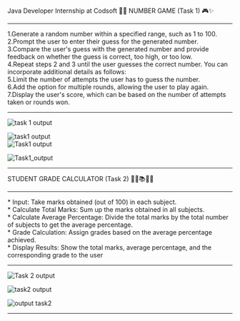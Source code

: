 Java Developer Internship at Codsoft 👨‍💻
NUMBER GAME (Task 1) 🎮✨<hr>

1.Generate a random number within a specified range, such as 1 to 100.<br>
2.Prompt the user to enter their guess for the generated number.<br>
3.Compare the user's guess with the generated number and provide feedback on whether the guess is correct, too high, or too low.<br>
4.Repeat steps 2 and 3 until the user guesses the correct number. You can incorporate additional details as follows:<br>
5.Limit the number of attempts the user has to guess the number.<br>
6.Add the option for multiple rounds, allowing the user to play again.<br>
7.Display the user's score, which can be based on the number of attempts taken or rounds won.<br><hr>
![task 1 output ](https://github.com/Dishasoni1009/CODSOFT/assets/168987610/7c15d143-8db3-4529-9d46-22fc488d78d3) <br>

![task1  output](https://github.com/Dishasoni1009/CODSOFT/assets/168987610/d9740ec7-ae20-48d8-9f7e-e96f004445e7)<br>
![Task1 output](https://github.com/Dishasoni1009/CODSOFT/assets/168987610/7ad976fe-b1a9-482d-95e6-131a08677dec)<br>

![Task1_output](https://github.com/Dishasoni1009/CODSOFT/assets/168987610/ba660c88-0ae1-4481-a6fd-c4c249ae8b7a)<br>
<hr>
STUDENT GRADE CALCULATOR (Task 2) 👦🏻📚🔄✨ <br><hr>
* Input: Take marks obtained (out of 100) in each subject.<br>
* Calculate Total Marks: Sum up the marks obtained in all subjects.<br>
* Calculate Average Percentage: Divide the total marks by the total number of subjects to get the average percentage.<br>
* Grade Calculation: Assign grades based on the average percentage achieved.<br>
* Display Results: Show the total marks, average percentage, and the corresponding grade to the user<br><hr>

![Task 2 output](https://github.com/Dishasoni1009/CODSOFT/assets/168987610/15215f39-62d8-4518-81ee-7f8b9413ba38)<br>

![task2 output](https://github.com/Dishasoni1009/CODSOFT/assets/168987610/f2168741-0fde-479e-8690-f8d9e735968e)<br>

![output task2](https://github.com/Dishasoni1009/CODSOFT/assets/168987610/d20fd6e8-af47-4eec-833c-b0f52eff6bdc)<br><hr>
